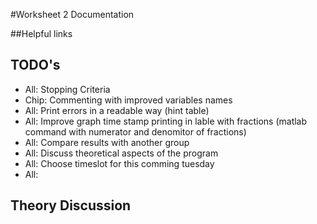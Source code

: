 #Worksheet 2 Documentation

##Helpful links

[Array2Table]:http://www.mathworks.de/help/matlab/ref/array2table.html "Array2Table"

## TODO's

*	All:	Stopping Criteria 
*	Chip:	Commenting with improved variables names
*	All:	Print errors in a readable way (hint table)
*	All:	Improve graph time stamp printing in lable with fractions
	(matlab command with numerator and denomitor of fractions)
*	All:	Compare results with another group
*	All:	Discuss theoretical aspects of the program
*	All:	Choose timeslot for this comming tuesday
*	All:	

## Theory Discussion